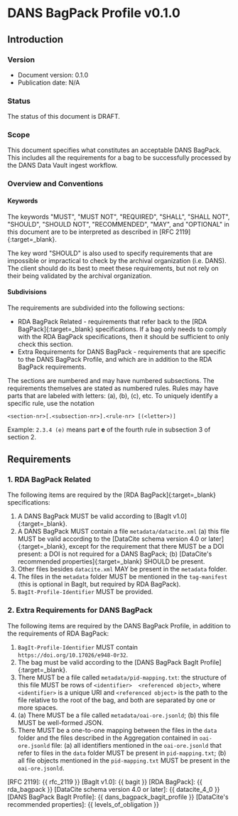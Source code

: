 DANS BagPack Profile v0.1.0
===========================

Introduction
------------

### Version

* Document version: 0.1.0
* Publication date: N/A

### Status

The status of this document is DRAFT.

### Scope

This document specifies what constitutes an acceptable DANS BagPack. This includes all the requirements for a bag to be successfully processed by the DANS Data
Vault ingest workflow.

### Overview and Conventions

#### Keywords

The keywords "MUST", "MUST NOT", "REQUIRED", "SHALL", "SHALL NOT", "SHOULD", "SHOULD NOT", "RECOMMENDED",  "MAY", and "OPTIONAL" in this document are to be
interpreted as described in [RFC 2119]{:target=_blank}.

The key word "SHOULD" is also used to specify requirements that are impossible or impractical to check by the archival organization (i.e. DANS). The client
should do its best to meet these requirements, but not rely on their being validated by the archival organization.

#### Subdivisions

The requirements are subdivided into the following sections:

* RDA BagPack Related - requirements that refer back to the [RDA BagPack]{:target=_blank} specifications. If a bag only needs to comply with the RDA BagPack
  specifications, then it should be sufficient to only check this section.
* Extra Requirements for DANS BagPack - requirements that are specific to the DANS BagPack Profile, and which are in addition to the RDA BagPack requirements.

The sections are numbered and may have numbered subsections. The requirements themselves are stated as numbered rules. Rules may have parts that are labeled
with letters: (a), (b), (c), etc. To uniquely identify a specific rule, use the notation

```
<section-nr>[.<subsection-nr>].<rule-nr> [(<letter>)]
```

Example: `2.3.4 (e)` means part **e** of the fourth rule in subsection 3 of section 2.


Requirements
------------

### 1. RDA BagPack Related

The following items are required by the [RDA BagPack]{:target=_blank} specifications:

1. A DANS BagPack MUST be valid according to [BagIt v1.0]{:target=_blank}.
2. A DANS BagPack MUST contain a file `metadata/datacite.xml` (a) this file MUST be valid according to the
   [DataCite schema version 4.0 or later]{:target=_blank}, except for the requirement that there MUST be a DOI present: a DOI is not required for a DANS
   BagPack; (b) [DataCite's recommended properties]{:target=_blank} SHOULD be present.
3. Other files besides `datacite.xml` MAY be present in the `metadata` folder.
4. The files in the `metadata` folder MUST be mentioned in the `tag-manifest` (this is optional in BagIt, but required by RDA BagPack).
5. `BagIt-Profile-Identifier` MUST be provided.

### 2. Extra Requirements for DANS BagPack

The following items are required by the DANS BagPack Profile, in addition to the requirements of RDA BagPack:

1. `BagIt-Profile-Identifier` MUST contain `https://doi.org/10.17026/e948-0r32`.
2. The bag must be valid according to the [DANS BagPack BagIt Profile]{:target=_blank}.
3. There MUST be a file called `metadata/pid-mapping.txt`: the structure of this file MUST be rows of `<identifier>  <referenced object>`, where `<identifier>`
   is a unique URI and `<referenced object>` is the path to the file relative to the root of the bag, and both are separated by one or more spaces.
4. (a) There MUST be a file called `metadata/oai-ore.jsonld`; (b) this file MUST be well-formed JSON.
5. There MUST be a one-to-one mapping between the files in the `data` folder and the files described in the Aggregation contained in  `oai-ore.jsonld` file: (a)
   all identifiers mentioned in the `oai-ore.jsonld` that refer to files in the `data` folder MUST be present in `pid-mapping.txt`; (b) all file objects
   mentioned in the `pid-mapping.txt` MUST be present in the `oai-ore.jsonld`.

[RFC 2119]: {{ rfc_2119 }}
[BagIt v1.0]: {{ bagit }}
[RDA BagPack]: {{ rda_bagpack }}
[DataCite schema version 4.0 or later]: {{ datacite_4_0 }}
[DANS BagPack BagIt Profile]: {{ dans_bagpack_bagit_profile }}
[DataCite's recommended properties]: {{ levels_of_obligation }}